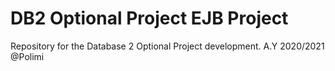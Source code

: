 # DB2 Optional Project EJB Project
Repository for the Database 2 Optional Project development. A.Y 2020/2021 @Polimi
